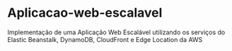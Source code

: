 # Aplicacao-web-escalavel
Implementação de uma Aplicação Web Escalável utilizando os serviços do Elastic Beanstalk, DynamoDB, CloudFront e Edge Location da AWS
